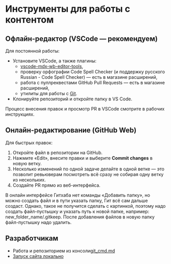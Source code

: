 # Инструменты для работы с контентом

## Офлайн-редактор (VSCode — рекомендуем)

Для постоянной работы:

- Установите VSCode, а также плагины:
  - [vscode-mdx-wb-editor-tools](https://github.com/wirenboard/vscode-mdx-wb-editor-tools),
  - проверку орфографии Code Spell Checker (и поддержку русского Russian - Code Spell Checker) — есть в магазине расширений,
  - работа с пуллреквестами GitHub Pull Requests — есть в магазине расширений,
  - утилиты для работы с [Git](https://git-scm.com/).
- Клонируйте репозиторий и откройте папку в VS Code.

Процесс внесения правок и просмотр PR в VSCode смотрите в рабочих инструкциях.

## Онлайн-редактирование (GitHub Web)

Для быстрых правок:

1. Откройте файл в репозитории на GitHub.
2. Нажмите «Edit», внесите правки и выберите **Commit changes** в новую ветку.
3. Несколько изменений по одной задаче делайте в одной ветке — это позволит ревьюверам посмотреть всё сразу не собирая одну ветку из нескольких.
4. Создайте PR прямо из веб-интерфейса.

В онлайн интерфейсе Гитхаба нет команды «Добавить папку», но можно создать файл и в пути указать папку, Гит всё сам дальше создаст. Однако, такое не получится сделать с картинкой, поэтому надо создать файл-пустышку и указать путь к новой папке, например: new_folder_name/.gitkeep. После добавления файлов в новую папку файл-пустышку надо удалить.

## Разработчикам

- Работа и репозиторием из консоли[git_cmd.md](doc/git_cmd.md)
- [Запуск сайта локально](git_instruments_pnpm.md)
